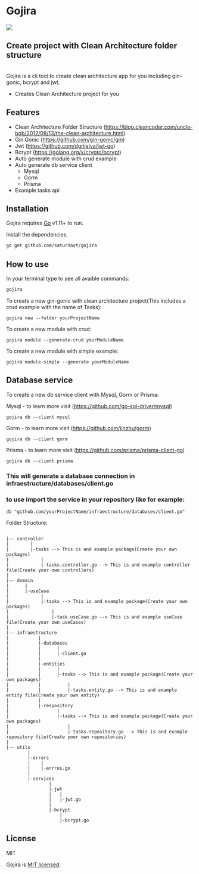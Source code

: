 # Gojira

![](https://raw.githubusercontent.com/saturnavt/eskolvar.github.io/main/assets/img/gojira.png)
## Create project with Clean Architecture folder structure

\
Gojira is a cli tool to create clean architecture app for you including gin-gonic, bcrypt and jwt.

- Creates Clean Architecture project for you


## Features
- Clean Architecture Folder Structure (https://blog.cleancoder.com/uncle-bob/2012/08/13/the-clean-architecture.html)
- Gin Gonic (https://github.com/gin-gonic/gin)
- Jwt (https://github.com/dgrijalva/jwt-go)
- Bcrypt (https://golang.org/x/crypto/bcrypt)
- Auto generate module with crud example
- Auto generate db service client 
  - Mysql
  - Gorm
  - Prisma
- Example tasks api

## Installation

Gojira requires [Go](https://golang.org/) v1.11+ to run.

Install the dependencies.

```sh
go get github.com/saturnavt/gojira
```


## How to use

In your terminal type to see all avaible commands:

```sh
gojira
```

To create a new gin-gonic with clean architecture project(This includes a crud example with the name of Tasks):

```
gojira new --folder yourProjectName
```

To create a new module with crud:

```
gojira module --generate-crud yourModuleName
```

To create a new module with simple example:

```
gojira module-simple --generate yourModuleName
```

## Database service
To create a new db service client with Mysql, Gorm or Prisma:

Mysql - to learn more visit (https://github.com/go-sql-driver/mysql)
```
gojira db --client mysql
```

Gorm - to learn more visit (https://github.com/jinzhu/gorm)
```
gojira db --client gorm
```

Prisma - to learn more visit (https://github.com/prisma/prisma-client-go)
```
gojira db --client prisma
```

### This will generate a database connection in infraestructure/databases/client.go
### to use import the service in your repository like for example:

```
db "github.com/yourProjectName/infraestructure/databases/client.go"
```

Folder Structure:

```

|-- controller
|        |      
|        |-tasks --> This is and example package(Create your own packages)
|            |       
|            |-tasks.controller.go --> This is and example controller file(Create your own controllers)
|            
|-- domain
|      |
|      |-useCase
|            |
|            |-tasks --> This is and example package(Create your own packages)
|                | 
|                |-task.useCase.go --> This is and example useCase file(Create your own useCases)
|
|-- infraestructure
|           |
|           |-databases
|           |      |
|           |      |-client.go
|           |
|           |-entities
|           |      |
|           |      |-tasks --> This is and example package(Create your own packages)
|           |          |
|           |          |-tasks.entity.go --> This is and example entity file(Create your own entity)
|           |
|           |-respository
|                  |
|                  |-tasks --> This is and example package(Create your own packages)
|                      | 
|                      |-tasks.repository.go --> This is and example repository file(Create your own repositories)
|                       
|-- utils
        |
        |-errors
        |    |
        |    |-errros.go
        |
        |-services
                |
                |-jwt
                |   |
                |   |-jwt.go
                |
                |-bcrypt
                    |
                    |-bcrypt.go
```

## License

MIT

Gojira is [MIT licensed](LICENSE).
